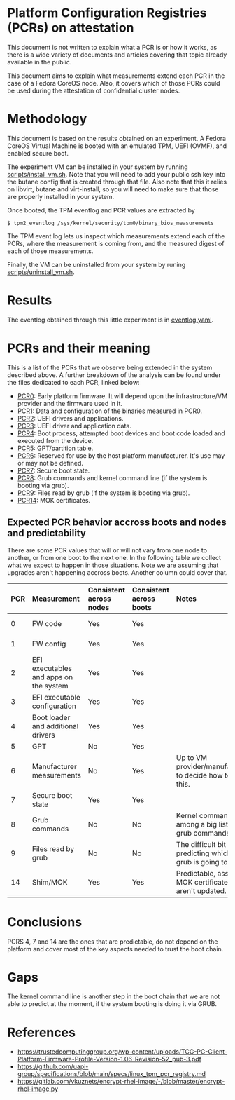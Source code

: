 # Platform Configuration Registries (PCRs) on attestation

This document is not written to explain what a PCR is or how it works,
as there is a wide variety of documents and articles covering that topic
already available in the public.

This document aims to explain what measurements extend each PCR in the
case of a Fedora CoreOS node. Also, it covers which of those PCRs could
be used during the attestation of confidential cluster nodes.


# Methodology

This document is based on the results obtained on an experiment. A
Fedora CoreOS Virtual Machine is booted with an emulated TPM, UEFI
(OVMF), and enabled secure boot.

The experiment VM can be installed in your system by running
[scripts/install_vm.sh](/scripts/install_vm.sh). Note that you will need to
add your public ssh key into the butane config that is created through
that file. Also note that this it relies on libvirt, butane and
virt-install, so you will need to make sure that those are properly
installed in your system.

Once booted, the TPM eventlog and PCR values are extracted by

```{bash}
$ tpm2_eventlog /sys/kernel/security/tpm0/binary_bios_measurements
```

The TPM event log lets us inspect which measurements extend each of the
PCRs, where the measurement is coming from, and the measured digest of
each of those measurements.

Finally, the VM can be uninstalled from your system by runing
[scripts/uninstall_vm.sh](/scripts/uninstall_vm.sh).


# Results

The eventlog obtained through this little experiment is in
[eventlog.yaml](experiment/results/eventlog-grub.yaml).


# PCRs and their meaning

This is a list of the PCRs that we observe being extended in the system
described above. A further breakdown of the analysis can be found under
the files dedicated to each PCR, linked below:

- [PCR0](pcr0.md): Early platform firmware. It will depend upon the
  infrastructure/VM provider and the firmware used in it.
- [PCR1](pcr1.md): Data and configuration of the binaries measured in
  PCR0.
- [PCR2](pcr2.md): UEFI drivers and applications.
- [PCR3](pcr3.md): UEFI driver and application data.
- [PCR4](pcr4.md): Boot process, attempted boot devices and boot code
  loaded and executed from the device.
- [PCR5](pcr5.md): GPT/partition table.
- [PCR6](pcr6.md): Reserved for use by the host platform manufacturer.
  It's use may or may not be defined.
- [PCR7](pcr7.md): Secure boot state.
- [PCR8](pcr8.md): Grub commands and kernel command line (if the system
  is booting via grub).
- [PCR9](pcr9.md): Files read by grub (if the system is booting via
  grub).
- [PCR14](pcr14.md): MOK certificates.


## Expected PCR behavior accross boots and nodes and predictability

There are some PCR values that will or will not vary from one node to
another, or from one boot to the next one. In the following table we
collect what we expect to happen in those situations. Note we are
assuming that upgrades aren't happening accross boots. Another column
could cover that.

| PCR | Measurement                            | Consistent across nodes | Consistent across boots | Notes                                                                                | Predictable?            |
| :-- | :----                                  | :----                   | :----                   | :----                                                                                | :----                   |
| 0   | FW code                                | Yes                     | Yes                     |                                                                                      | Depends on the platform |
| 1   | FW config                              | Yes                     | Yes                     |                                                                                      | Depends on the platform |
| 2   | EFI executables and apps on the system | Yes                     | Yes                     |                                                                                      | Depends on the platform |
| 3   | EFI executable configuration           | Yes                     | Yes                     |                                                                                      | Depends on the platform |
| 4   | Boot loader and additional drivers     | Yes                     | Yes                     |                                                                                      | Yes                     |
| 5   | GPT                                    | No                      | Yes                     |                                                                                      |                         |
| 6   | Manufacturer measurements              | No                      | Yes                     | Up to VM provider/manufacturer to decide how to fill this.                           | Depends on the platform |
| 7   | Secure boot state                      | Yes                     | Yes                     |                                                                                      | Yes                     |
| 8   | Grub commands                          | No                      | No                      | Kernel command line among a big list of grub commands.                               | Not at the moment       |
| 9   | Files read by grub                     | No                      | No                      | The difficult bit is predicting which files grub is going to read.                   | Not at the moment       |
| 14  | Shim/MOK                               | Yes                     | Yes                     | Predictable, assuming MOK certificates aren't updated.                               | Partly                  |


# Conclusions

PCRS 4, 7 and 14 are the ones that are predictable, do not depend on the
platform and cover most of the key aspects needed to trust the boot
chain.


# Gaps

The kernel command line is another step in the boot chain that we are
not able to predict at the moment, if the system booting is doing it via
GRUB.


# References
- https://trustedcomputinggroup.org/wp-content/uploads/TCG-PC-Client-Platform-Firmware-Profile-Version-1.06-Revision-52_pub-3.pdf
- https://github.com/uapi-group/specifications/blob/main/specs/linux_tpm_pcr_registry.md
- https://gitlab.com/vkuznets/encrypt-rhel-image/-/blob/master/encrypt-rhel-image.py
